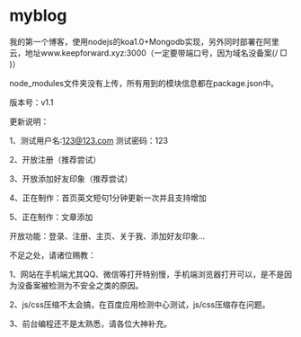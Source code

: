 # myblog
我的第一个博客，使用nodejs的koa1.0+Mongodb实现，另外同时部署在阿里云，地址www.keepforward.xyz:3000（一定要带端口号，因为域名没备案(/ □ \)）

node_modules文件夹没有上传，所有用到的模块信息都在package.json中。

版本号：v1.1

更新说明：

1、测试用户名:123@123.com&nbsp;测试密码：123

2、开放注册（推荐尝试）

3、开放添加好友印象（推荐尝试）

4、正在制作：首页英文短句1分钟更新一次并且支持增加

5、正在制作：文章添加

开放功能：登录、注册、主页、关于我、添加好友印象...


不足之处，请诸位赐教：

1、网站在手机端尤其QQ、微信等打开特别慢，手机端浏览器打开可以，是不是因为没备案被检测为不安全之类的原因。

2、js/css压缩不太会搞，在百度应用检测中心测试，js/css压缩存在问题。

3、前台编程还不是太熟悉，请各位大神补充。

